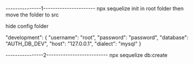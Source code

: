 ---------------1----------------------
npx sequelize init in root folder then move the folder to src

hide config folder

"development": {
    "username": "root",
    "password": "password",
    "database": "AUTH_DB_DEV",
    "host": "127.0.0.1",
    "dialect": "mysql"
  }

----------------2--------------------------
npx sequelize db:create 

